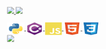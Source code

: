 <div>
  <a href="https://github.com/XandP">
  <img height="180em" src="https://github-readme-stats.vercel.app/api?username=XandP&show_icons=true&theme=chartreuse-dark&include_all_commits=true&count_private=true"/>
  <img height="180em" src="https://github-readme-stats.vercel.app/api/top-langs/?username=XandP&layout=compact&langs_count=7&theme=chartreuse-dark"/>
</div>

 <!-- skills -->
<div style="display: inline_block"><br>
  <img align="center" alt="XandP-Python" height="30" width="40" src="https://raw.githubusercontent.com/devicons/devicon/master/icons/python/python-original.svg">
  <img align="center" alt="XandP-Csharp" height="30" width="40" src="https://raw.githubusercontent.com/devicons/devicon/master/icons/csharp/csharp-original.svg">
  <img align="center" alt="XandP-Js" height="30" width="40" src="https://raw.githubusercontent.com/devicons/devicon/master/icons/javascript/javascript-plain.svg">
  <img align="center" alt="XandP-HTML" height="30" width="40" src="https://raw.githubusercontent.com/devicons/devicon/master/icons/html5/html5-original.svg">
  <img align="center" alt="XandP-CSS" height="30" width="40" src="https://raw.githubusercontent.com/devicons/devicon/master/icons/css3/css3-original.svg"> 
</div>
<!-- skills -->

<div>
<a href="https://www.linkedin.com/in/alexandre-pereira-4964ab170/" target="_blank"><img src="https://img.shields.io/badge/LinkedIn-0077B5?style=for-the-badge&logo=linkedin&logoColor=white" target="_blank"></a>
</div>
